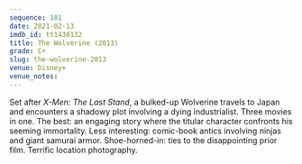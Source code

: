 ```yaml
---
sequence: 181
date: 2021-02-13
imdb_id: tt1430132
title: The Wolverine (2013)
grade: C+
slug: the-wolverine-2013
venue: Disney+
venue_notes:
---
```


Set after <span data-imdb-id="tt0376994">_X-Men: The Last Stand_</span>, a bulked-up Wolverine travels to Japan and encounters a shadowy plot involving a dying industrialist. Three movies in one. The best: an engaging story where the titular character confronts his seeming immortality. Less interesting: comic-book antics involving ninjas and giant samurai armor. Shoe-horned-in: ties to the disappointing prior film. Terrific location photography.

